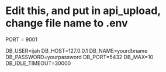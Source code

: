 # Edit this, and put in api_upload, change file name to .env  

PORT = 9001

DB_USER=ijah
DB_HOST=127.0.0.1
DB_NAME=yourdbname
DB_PASSWORD=yourpassword
DB_PORT=5432
DB_MAX=10
DB_IDLE_TIMEOUT=30000
